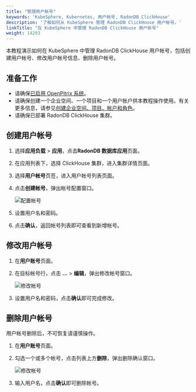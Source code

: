 ```yaml
---
title: "管理用户帐号"
keywords: 'KubeSphere, Kubernetes, 用户帐号, RadonDB ClickHouse'
description: '了解如何从 KubeSphere 管理 RadonDB ClickHouse 用户帐号。'
linkTitle: "在 KubeSphere 中管理 RadonDB ClickHouse 用户帐号"
weight: 14293
---
```



本教程演示如何在 KubeSphere 中管理 RadonDB ClickHouse 用户帐号，包括创建用户帐号、修改用户帐号信息、删除用户帐号。

## 准备工作

- 请确保[已启用 OpenPitrix 系统](../../../pluggable-components/app-store/)。
- 请确保创建一个企业空间、一个项目和一个用户帐户供本教程操作使用。有关更多信息，请参见[创建企业空间、项目、帐户和角色](../../../quick-start/create-workspace-and-project/)。
- 请确保已部署 RadonDB ClickHouse 集群。

## 创建用户帐号

1. 选择**应用负载** > **应用**，点击**RadonDB 数据库应用**页面。

2. 在应用列表下，选择 ClickHouse 集群，进入集群详情页面。

3. 选择**用户帐号**页签，进入用户帐号列表页面。

4. 点击**创建帐号**，弹出帐号配置窗口。

   ![配置帐号](/images/docs/zh-cn/appstore/built-in-apps/radondb-clickhouse-app/radondb-clickhouse—user.png)

5. 设置用户名和密码。

6. 点击**确认**，返回帐号列表即可查看到新增帐号。

## 修改用户帐号

1. 在**用户账号**页面。

2. 在目标帐号行，点击 **...** > **编辑**，弹出修改帐号窗口。

   ![修改帐号](/images/docs/zh-cn/appstore/built-in-apps/radondb-clickhouse-app/radondb-clickhouse—user.png)

3. 设置用户名和密码，点击**确认**即可完成修改。

## 删除用户帐号

用户帐号删除后，不可恢复请谨慎操作。

1. 在**用户账号**页面。

2. 勾选一个或多个帐号，点击列表上方**删除**，弹出删除确认窗口。

   ![修改帐号](/images/docs/zh-cn/appstore/built-in-apps/radondb-clickhouse-app/radondb-clickhouse—user.png)

3. 输入用户名，点击**确认**即可删除帐号。
